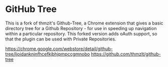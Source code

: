 # GitHub Tree

This is a fork of thmzit's Github-Tree, a Chrome extension that gives a basic directory tree for a Github Repository - for use in speeding up navigation within a particular repository. This forked version adds oAuth support, so that the plugin can be used with Private Repositories. 

https://chrome.google.com/webstore/detail/github-tree/ljoidanknjnfhcefkjbhjpmpccgmnobo
https://github.com/thmzlt/github-tree
